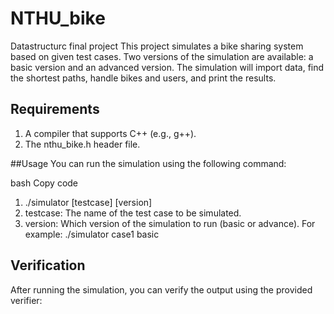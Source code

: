 # NTHU_bike
Datastructurc final project
This project simulates a bike sharing system based on given test cases. Two versions of the simulation are available: a basic version and an advanced version. The simulation will import data, find the shortest paths, handle bikes and users, and print the results.

## Requirements
1. A compiler that supports C++ (e.g., g++).
1. The nthu_bike.h header file.

##Usage
You can run the simulation using the following command:

bash
Copy code
1. ./simulator [testcase] [version]
1. testcase: The name of the test case to be simulated.
1. version: Which version of the simulation to run (basic or advance).
For example:
./simulator case1 basic

## Verification
After running the simulation, you can verify the output using the provided verifier:

